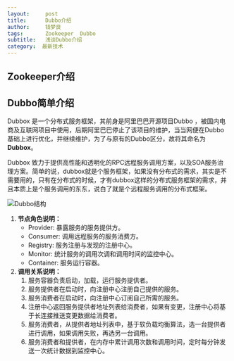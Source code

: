 ```yaml
---
layout:     post
title:      Dubbo介绍
author:     钱梦良
tags: 		Zookeeper  Dubbo
subtitle:   浅谈Dubbo介绍
category:  最新技术
---
```

## Zookeeper介绍

## Dubbo简单介绍

Dubbox 是一个分布式服务框架，其前身是阿里巴巴开源项目Dubbo ，被国内电商及互联网项目中使用，后期阿里巴巴停止了该项目的维护，当当网便在Dubbo基础上进行优化，并继续维护，为了与原有的Dubbo区分，故将其命名为**Dubbox**。

Dubbox 致力于提供高性能和透明化的RPC远程服务调用方案，以及SOA服务治理方案。简单的说，dubbox就是个服务框架，如果没有分布式的需求，其实是不需要用的，只有在分布式的时候，才有dubbox这样的分布式服务框架的需求，并且本质上是个服务调用的东东，说白了就是个远程服务调用的分布式框架。

![Dubbo结构](http://s1.knowsky.com/20170221/qkt1uwbgx4214.png)

1. **节点角色说明：**
   - Provider: 暴露服务的服务提供方。
   - Consumer: 调用远程服务的服务消费方。
   - Registry: 服务注册与发现的注册中心。
   - Monitor: 统计服务的调用次调和调用时间的监控中心。
   - Container: 服务运行容器。
2. **调用关系说明：**
   1. 服务容器负责启动，加载，运行服务提供者。
   2. 服务提供者在启动时，向注册中心注册自己提供的服务。
   3. 服务消费者在启动时，向注册中心订阅自己所需的服务。
   4. 注册中心返回服务提供者地址列表给消费者，如果有变更，注册中心将基于长连接推送变更数据给消费者。
   5. 服务消费者，从提供者地址列表中，基于软负载均衡算法，选一台提供者进行调用，如果调用失败，再选另一台调用。
   6. 服务消费者和提供者，在内存中累计调用次数和调用时间，定时每分钟发送一次统计数据到监控中心。